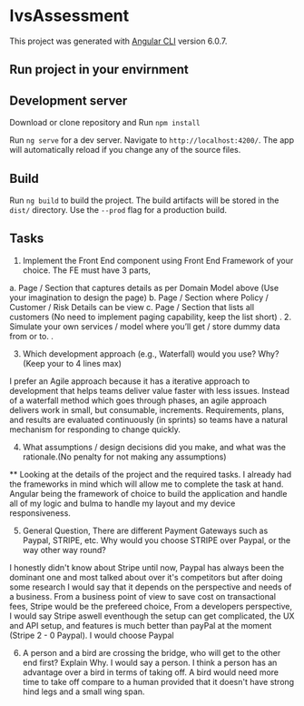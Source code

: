 # IvsAssessment

This project was generated with [Angular CLI](https://github.com/angular/angular-cli) version 6.0.7.

## Run project in  your envirnment

## Development server

Download or clone repository and Run `npm install`

Run `ng serve` for a dev server. Navigate to `http://localhost:4200/`. The app will automatically reload if you change any of the source files.



## Build

Run `ng build` to build the project. The build artifacts will be stored in the `dist/` directory. Use the `--prod` flag for a production build.


## Tasks

1. Implement the Front End component using Front End Framework of your choice. The FE
must have 3 parts,

a. Page / Section that captures details as per Domain Model above (Use your
imagination to design the page)
b. Page / Section where Policy / Customer / Risk Details can be view
c. Page / Section that lists all customers (No need to implement paging capability,
keep the list short)
.
2. Simulate your own services / model where you’ll get / store dummy data from or to.
.

3. Which development approach (e.g., Waterfall) would you use? Why? (Keep your to 4 lines max)

I prefer an Agile approach because it has a iterative approach to development that helps teams deliver value faster with less issues. Instead of a waterfall method which goes through phases, an agile approach delivers work in small, but consumable, increments. Requirements, plans, and results are evaluated continuously (in sprints) so teams have a natural mechanism for responding to change quickly.


4. What assumptions / design decisions did you make, and what was the rationale.(No penalty for not making any assumptions) 

** Looking at the details of the project and the required tasks. I already had the frameworks in mind which will allow me to complete the task at hand. Angular being the framework of choice to build the application and handle all of my logic and bulma to handle my layout and my device responsiveness.


5. General Question, There are different Payment Gateways such as Paypal, STRIPE, etc. Why would you choose STRIPE over Paypal, or the way other way round? 

I honestly didn't know about Stripe until now, Paypal has always been the dominant one and most talked about over it's competitors but after doing some research I would say that it depends on the perspective and needs of a business. From a business point of view to save cost on transactional fees, Stripe would be the prefereed choice, From a developers perspective, I would say Stripe aswell eventhough the setup can get complicated, the UX and API setup, and features is much better than payPal at the moment (Stripe 2 - 0 Paypal). I would choose Paypal


6. A person and a bird are crossing the bridge, who will get to the other end first? Explain Why.
I would say a person. I think a person has an advantage over a bird in terms of taking off. A bird would need more time to take off compare to a human provided that it doesn't have strong hind legs and a small wing span.
